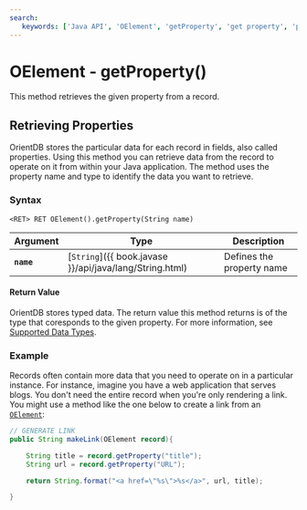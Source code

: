 ```yaml
---
search:
   keywords: ['Java API', 'OElement', 'getProperty', 'get property', 'properties']
---
```


# OElement - getProperty()

This method retrieves the given property from a record.

## Retrieving Properties

OrientDB stores the particular data for each record in fields, also called properties.  Using this method you can retrieve data from the record to operate on it from within your Java application.  The method uses the property name and type to identify the data you want to retrieve.

### Syntax

```
<RET> RET OElement().getProperty(String name)
```

| Argument | Type | Description |
|---|---|---|
| **`name`** | [`String`]({{ book.javase }}/api/java/lang/String.html) | Defines the property name |

#### Return Value

OrientDB stores typed data.  The return value this method returns is of the type that coresponds to the given property. For more information, see [Supported Data Types](../general/Types.md).

### Example

Records often contain more data that you need to operate on in a particular instance.  For instance, imagine you have a web application that serves blogs.  You don't need the entire record when you're only rendering a link.  You might use a method like the one below to create a link from an [`OElement`](Java-Ref-OElement.md):

```java
// GENERATE LINK
public String makeLink(OElement record){

	String title = record.getProperty("title");
	String url = record.getProperty("URL");

	return String.format("<a href=\"%s\">%s</a>", url, title);

}
```
